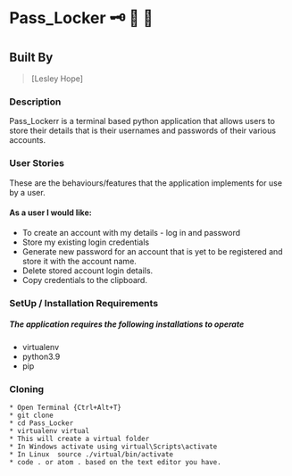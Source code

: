 # Pass_Locker :old_key:	:closed_lock_with_key:	:triangular_flag_on_post:	
## Built By 

> [Lesley Hope]

### Description
Pass_Lockerr is a terminal based python application that allows users to store their details that is their usernames and passwords of their various accounts.


### User Stories
These are the behaviours/features that the application implements for use by a user.


#### As a user I would like:

* To create an account with my details - log in and password
* Store my existing login credentials
* Generate new password for an account that is yet to be registered and store it with the account name. 
* Delete stored account login details.
* Copy credentials to the clipboard.

### SetUp / Installation Requirements
##### The application requires the following installations to operate 

* virtualenv
* python3.9
* pip

### Cloning

```
* Open Terminal {Ctrl+Alt+T}
* git clone 
* cd Pass_Locker
* virtualenv virtual
* This will create a virtual folder
* In Windows activate using virtual\Scripts\activate
* In Linux  source ./virtual/bin/activate
* code . or atom . based on the text editor you have.
```
